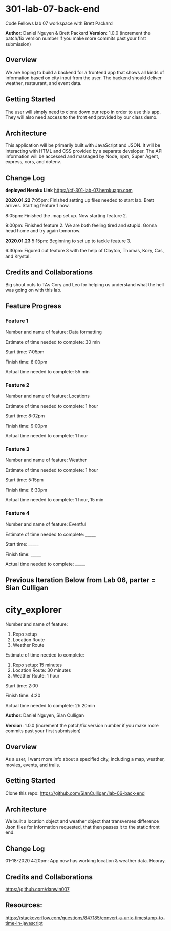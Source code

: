 # 301-lab-07-back-end
Code Fellows lab 07 workspace with Brett Packard

**Author**: Daniel Nguyen & Brett Packard
**Version**: 1.0.0 (increment the patch/fix version number if you make more commits past your first submission)

## Overview
We are hoping to build a backend for a frontend app that shows all kinds of information based on city input from the user. The backend should deliver weather, restaurant, and event data.

## Getting Started
The user will simply need to clone down our repo in order to use this app. They will also need access to the front end provided by our class demo.

## Architecture
This application will be primarily built with JavaScript and JSON. It will be interacting with HTML and CSS provided by a separate developer. The API information will be accessed and massaged by Node, npm, Super Agent, express, cors, and dotenv.

## Change Log

**deployed Heroku Link**
https://cf-301-lab-07.herokuapp.com

**2020.01.22**
7:05pm:
Finished setting up files needed to start lab. Brett arrives. Starting feature 1 now. 

8:05pm: 
Finished the .map set up. Now starting feature 2.

9:00pm:
Finished feature 2. We are both feeling tired and stupid. Gonna head home and try again tomorrow. 

**2020.01.23**
5:15pm:
Beginning to set up to tackle feature 3.

6:30pm:
Figured out feature 3 with the help of Clayton, Thomas, Kory, Cas, and Krystal.

<!-- Use this area to document the iterative changes made to your application as each feature is successfully implemented. Use time stamps. Here's an examples:

01-01-2001 4:59pm - Application now has a fully-functional express server, with a GET route for the location resource.
-->

## Credits and Collaborations
Big shout outs to TAs Cory and Leo for helping us understand what the hell was going on with this lab.

## Feature Progress

### Feature 1
Number and name of feature: Data formatting

Estimate of time needed to complete: 30 min

Start time: 7:05pm

Finish time: 8:00pm

Actual time needed to complete: 55 min

### Feature 2
Number and name of feature: Locations

Estimate of time needed to complete: 1 hour

Start time: 8:02pm

Finish time: 9:00pm

Actual time needed to complete: 1 hour

### Feature 3
Number and name of feature: Weather

Estimate of time needed to complete: 1 hour

Start time: 5:15pm

Finish time: 6:30pm

Actual time needed to complete: 1 hour, 15 min

### Feature 4
Number and name of feature: Eventful

Estimate of time needed to complete: _____

Start time: _____

Finish time: _____

Actual time needed to complete: _____

## Previous Iteration Below from Lab 06, parter = Sian Culligan

# city_explorer

Number and name of feature: 
1. Repo setup
2. Location Route
3. Weather Route


Estimate of time needed to complete:
1. Repo setup: 15 minutes
2. Location Route: 30 minutes
3. Weather Route: 1 hour

Start time: 2:00

Finish time: 4:20

Actual time needed to complete: 2h 20min

**Author**: Daniel Nguyen, Sian Culligan

**Version**: 1.0.0 (increment the patch/fix version number if you make more commits past your first submission)

## Overview
As a user, I want more info about a specified city, including a map,  weather, movies, events, and trails.

## Getting Started
Clone this repo: https://github.com/SianCulligan/lab-06-back-end


## Architecture
We built a location object and weather object that transverses difference Json files for information requested, that then passes it to the static front end.

## Change Log
01-18-2020 4:20pm: App now has working location & weather data. Hooray.

## Credits and Collaborations
https://github.com/danwin007


## Resources: 

https://stackoverflow.com/questions/847185/convert-a-unix-timestamp-to-time-in-javascript